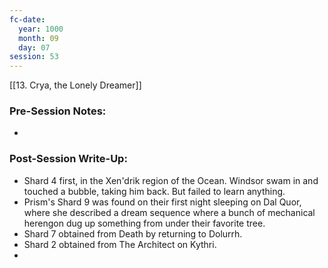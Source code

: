 ```yaml
---
fc-date:
  year: 1000
  month: 09
  day: 07
session: 53
---
```

[[13. Crya, the Lonely Dreamer]]

### Pre-Session Notes:
* 


### Post-Session Write-Up:

- Shard 4 first, in the Xen'drik region of the Ocean. Windsor swam in and touched a bubble, taking him back. But failed to learn anything.
- Prism's Shard 9 was found on their first night sleeping on Dal Quor, where she described a dream sequence where a bunch of mechanical herengon dug up something from under their favorite tree.
- Shard 7 obtained from Death by returning to Dolurrh.
- Shard 2 obtained from The Architect on Kythri.
- 